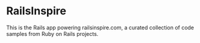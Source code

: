 # RailsInspire

This is the Rails app powering railsinspire.com, a curated collection of code samples from Ruby on Rails projects.
